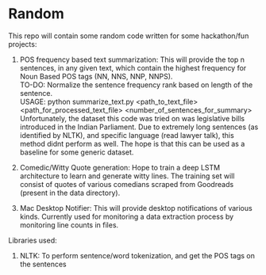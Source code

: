 # Random

This repo will contain some random code written for some hackathon/fun projects:
1)  POS frequency based text summarization: This will provide the top n sentences, in any given text, which contain the highest frequency for Noun Based POS tags (NN, NNS, NNP, NNPS). </br>
    TO-DO:  Normalize the sentence frequency rank based on length of the sentence. </br>
    USAGE:  python summarize_text.py <path_to_text_file> <path_for_processed_text_file> <number_of_sentences_for_summary> </br>
    Unfortunately, the dataset this code was tried on was legislative bills introduced in the Indian Parliament. Due to extremely long sentences (as identified by NLTK), and specific language (read lawyer talk), this method didnt perform as well. The hope is that this can be used as a baseline for some generic dataset.

2)  Comedic/Witty Quote generation: Hope to train a deep LSTM architecture to learn and generate witty lines. The training set will consist of quotes of various comedians scraped from Goodreads (present in the data directory).

3)  Mac Desktop Notifier: This will provide desktop notifications of various kinds. Currently used for monitoring a data extraction process by monitoring line counts in files.

Libraries used:
1) NLTK:  To perform sentence/word tokenization, and get the POS tags on the sentences
